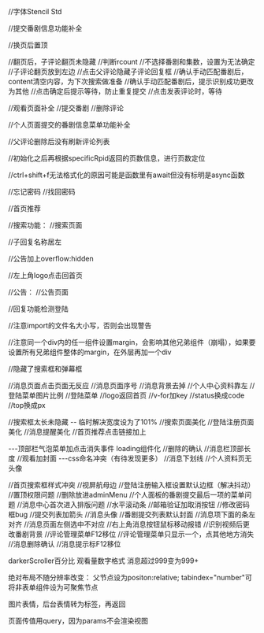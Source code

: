 //字体Stencil Std

//提交番剧信息功能补全

//换页后置顶


//翻页后，子评论翻页未隐藏
//判断rcount
//不选择番剧和集数，设置为无法确定
//子评论翻页放到左边
//点击父评论隐藏子评论回复框
//确认手动匹配番剧后，content清空内容，为下次搜索做准备
//确认手动匹配番剧后，提示识别成功更改为其他
//点击确定后提示等待，防止重复提交
//点击发表评论时，等待


//观看页面补全
//提交番剧
//删除评论

//个人页面提交的番剧信息菜单功能补全


//父评论删除后没有刷新评论列表


//初始化之后再根据specificRpid返回的页数信息，进行页数定位


//ctrl+shift+f无法格式化的原因可能是函数里有await但没有标明是async函数

//忘记密码
//找回密码

//首页推荐

//搜索功能：
//搜索页面

//子回复名称居左

//公告加上overflow:hidden

//左上角logo点击回首页

//公告：
//公告页面

//回复功能检测登陆

//注意import的文件名大小写，否则会出现警告

//注意同一个div内的任一组件设置margin，会影响其他兄弟组件（崩塌），如果要设置所有兄弟组件整体的margin，在外层再加一个div

//隐藏了搜索框和弹幕框

//消息页面点击页面无反应
//消息页面序号
//消息背景去掉
//个人中心资料靠左
//登陆菜单图片比例
//登陆菜单
//logo返回首页
//v-for加key
//status换成code
//top换成px


//搜索框太长未隐藏 -- 临时解决宽度设为了101%
//搜索页面美化
//登陆注册页面美化
//消息提醒美化
//首页推荐点击链接加上

---顶部栏气泡菜单加点击消失事件
loading组件化
//删除的确认
//消息栏顶部长度
//观看加封面
---css命名冲突（有待发现更多）
//消息下划线
//个人资料页无头像


//首页搜索框样式冲突
//视屏航母边
//登陆注册输入框设置默认边框（解决抖动）
//置顶权限问题
//删除放进adminMenu
//个人面板的番剧提交最后一项的菜单问题
//消息中心首次进入排版问题
//水平滚动条
//邮箱验证加取消按钮
//修改密码框bug
//提交列表加箭头
//消息头像
//番剧提交列表默认封面
//消息项下面的条左对齐
//消息页面左侧选中不对应
//右上角消息按钮鼠标移动报错
//识别视频后更改番剧背景
//评论管理菜单F12移位
//评论管理菜单只显示一个，点其他地方消失
//消息删除确认
//消息提示标F12移位


darkerScroller百分比
观看量数字格式
消息超过999变为999+



绝对布局不随分辨率改变：
	父节点设为positon:relative;
tabindex="number"可将非表单组件设为可聚焦节点

图片表情，后台表情转为<img>标签，再返回

页面传值用query，因为params不会渲染视图
